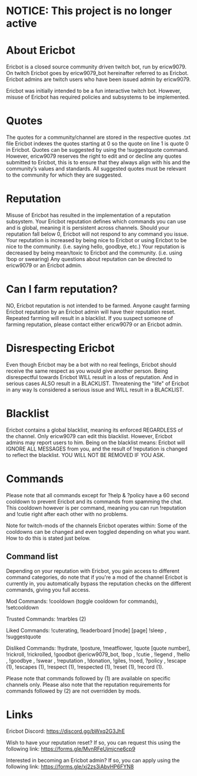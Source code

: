 # NOTICE: This project is no longer active

# About Ericbot
Ericbot is a closed source community driven twitch bot, run by ericw9079.
On twitch Ericbot goes by ericw9079_bot hereinafter referred to as Ericbot.
Ericbot admins are twitch users who have been issued admin by ericw9079.

Ericbot was initially intended to be a fun interactive twitch bot. However, misuse of Ericbot has required policies and subsystems to be implemented.

# Quotes
The quotes for a community/channel are stored in the respective quotes <channelname>.txt file
Ericbot indexes the quotes starting at 0 so the quote on line 1 is quote 0 in Ericbot.
Quotes can be suggested by using the !suggestquote command. However, ericw9079 reserves the right to edit and or decline any quotes submitted to Ericbot, this is to ensure that they always align with his and the community’s values and standards. All suggested quotes must be relevant to the community for which they are suggested.

# Reputation
Misuse of Ericbot has resulted in the implementation of a reputation subsystem.
Your Ericbot reputation defines which commands you can use and is global, meaning it is persistent across channels.
Should your reputation fall below 0, Ericbot will not respond to any command you issue.
Your reputation is increased by being nice to Ericbot or using Ericbot to be nice to the community. (i.e. saying hello, goodbye, etc.)
Your reputation is decreased by being mean/toxic to Ericbot and the community. (i.e. using !bop or swearing)
Any questions about reputation can be directed to ericw9079 or an Ericbot admin.

# Can I farm reputation?
NO, Ericbot reputation is not intended to be farmed. Anyone caught farming Ericbot reputation by an Ericbot admin will have their reputation reset. Repeated farming will result in a blacklist. If you suspect someone of farming reputation, please contact either ericw9079 or an Ericbot admin.

# Disrespecting Ericbot
Even though Ericbot may be a bot with no real feelings, Ericbot should receive the same respect as you would give another person.
Being disrespectful towards Ericbot WILL result in a loss of reputation. And in serious cases ALSO result in a BLACKLIST.
Threatening the "life" of Ericbot in any way Is considered a serious issue and WILL result in a BLACKLIST.

# Blacklist
Ericbot contains a global blacklist, meaning its enforced REGARDLESS of the channel.
Only ericw9079 can edit this blacklist. However, Ericbot admins may report users to him.
Being on the blacklist means: Ericbot will IGNORE ALL MESSAGES from you, and the result of !reputation is changed to reflect the blacklist.
YOU WILL NOT BE REMOVED IF YOU ASK.

# Commands
Please note that all commands except for ?help & ?policy have a 60 second cooldown to prevent Ericbot and its commands from spamming the chat. This cooldown however is per command, meaning you can run !reputation and !cutie right after each other with no problems.

Note for twitch-mods of the channels Ericbot operates within: Some of the cooldowns can be changed and even toggled depending on what you want. How to do this is stated just below.

## Command list
Depending on your reputation with Ericbot, you gain access to different command categories, do note that if you're a mod of the channel Ericbot is currently in, you automatically bypass the reputation checks on the different commands, giving you full access.

Mod Commands: !cooldown (toggle cooldown for commands), !setcooldown <seconds>

Trusted Commands: !marbles (2)

Liked Commands: !cuterating, !leaderboard [mode] [page] !sleep <user>, !suggestquote <quote>

Disliked Commands: !hydrate, !posture, !meatflower, !quote [quote number], !rickroll, !rickrolled, !goodbot @ericw9079_bot, !bop <user>, !cutie <user>, !legend <user>, !hello <user>, !goodbye <user>, !swear <user>, !reputation <user>, !donation, !giles, !noed, ?policy <policy>, !escape (1), !escapes (1), !respect (1), !respected (1), !reset <counter> (1), !record (1).

Please note that commands followed by (1) are available on specific channels only.
Please also note that the reputation requirements for commands followed by (2) are not overridden by mods.

# Links
Ericbot Discord: https://discord.gg/bWxq2G3JhE

Wish to have your reputation reset? If so, you can request this using the following link:
https://forms.gle/MvnRFeUjmjcne6cp9

Interested in becoming an Ericbot admin? If so, you can apply using the following link:
https://forms.gle/xj2zs3iAbvHP6FYN8
